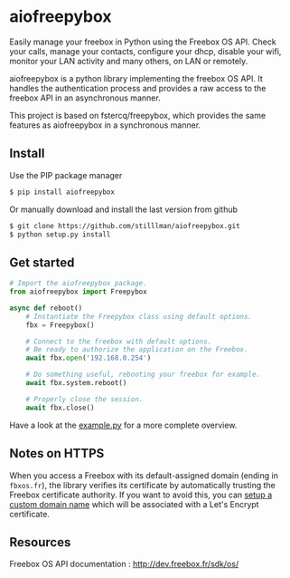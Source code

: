 aiofreepybox
==========

Easily manage your freebox in Python using the Freebox OS API.
Check your calls, manage your contacts, configure your dhcp, disable your wifi, monitor your LAN activity and many others, on LAN or remotely.

aiofreepybox is a python library implementing the freebox OS API. It handles the authentication process and provides a raw access to the freebox API in an asynchronous manner.

This project is based on fstercq/freepybox, which provides the same features as aiofreepybox in a synchronous manner.

Install
-------
Use the PIP package manager
```bash
$ pip install aiofreepybox
```

Or manually download and install the last version from github
```bash
$ git clone https://github.com/stilllman/aiofreepybox.git
$ python setup.py install
```

Get started
-----------
```python
# Import the aiofreepybox package.
from aiofreepybox import Freepybox

async def reboot()
    # Instantiate the Freepybox class using default options.
    fbx = Freepybox()

    # Connect to the freebox with default options. 
    # Be ready to authorize the application on the Freebox.
    await fbx.open('192.168.0.254')

    # Do something useful, rebooting your freebox for example.
    await fbx.system.reboot()

    # Properly close the session.
	await fbx.close()
```
Have a look at the [example.py](https://github.com/stilllman/freepybox/blob/aiofreepybox/example.py) for a more complete overview.

Notes on HTTPS
--------------
When you access a Freebox with its default-assigned domain (ending in `fbxos.fr`), the library verifies its certificate by automatically trusting the Freebox certificate authority. If you want to avoid this, you can [setup a custom domain name](https://www.freenews.fr/freenews-edition-nationale-299/freebox-9/lacces-distant-a-freebox-os-sameliore-https) which will be associated with a Let's Encrypt certificate.

Resources
---------
Freebox OS API documentation : http://dev.freebox.fr/sdk/os/


